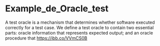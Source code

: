 # Example_de_Oracle_test
  A test oracle is a mechanism that determines whether software executed correctly for a test case. We define a test oracle to contain two essential parts: oracle information that represents expected output; and an oracle procedure that 
https://ibb.co/VVmCS0B
